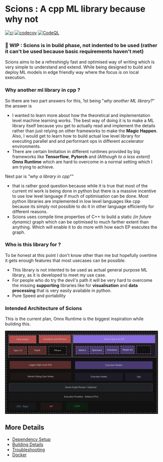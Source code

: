 # Scions : A cpp ML library because why not

[![ci](https://github.com/Sid911/Scions/actions/workflows/ci.yml/badge.svg)](https://github.com/Sid911/Scions/actions/workflows/ci.yml)
[![codecov](https://codecov.io/gh/Sid911/Scions/branch/main/graph/badge.svg)](https://codecov.io/gh/Sid911/Scions)
[![CodeQL](https://github.com/Sid911/Scions/actions/workflows/codeql-analysis.yml/badge.svg)](https://github.com/Sid911/Scions/actions/workflows/codeql-analysis.yml)


### 🚧 WIP : Scions is in build phase, not indented to be used (rather it can't be used because basic requirements haven't met)

Scions aims to be a refreshingly fast and optimised way of writing which is very simple to understand and extend. While 
being designed to build and deploy ML models in edge friendly way where the focus is on local execution.

### Why another ml library in cpp ?

So there are two part answers for this, 1st being "*why another ML library?*" the answer is 

- I wanted to learn more about how the theoretical and implementation level machine learning works. The best way of doing it is to 
make a ML library itself because you get to actually read and implement the details rather than just relying on other frameworks
to make the **Magic Happen**. Also, I would get to learn how to build actual low level library for executing parallel and
and performant ops in different accelerator environments.
- There are certain limitation in different runtimes provided by big frameworks like **Tensorflow**, **Pytorch** and
*(Although to a less extent)* **Onnx Runtime** which are hard to overcome in a normal setting which I am trying to achieve.

Next par is *"why a library in cpp""* 

- that is rather good question because while it is true that most of the current ml work is being done in python but 
there is a massive incentive to use low level language if much of optimisation can be done. Most python libraries are implemented
in low level languages like cpp because its simply not possible to do it in other language efficiently for different reasons.
- Scions uses compile time properties of C++ to build a static _(in future dynamic)_ graph which can be optimised to much
farther extent than anything. Which will enable it to do more with how each EP executes the graph.
### Who is this library for ?
To be honest at this point I don't know other than me but hopefully overtime it gets enough features that most usecases can
be possible.

- This library is not intented to be used as actual general purpose ML library, as it is developed to meet my use case.
- For people who do try the devil's path it will be very hard to overcome the missing **supporting** libraries like for 
**visualisation** and **data processing** that is very easily available in python.
- Pure Speed and portability


### Intended Architecture of Scions
This is the current plan, Onnx Runtime is the biggest inspiration while building this.

![ScionsArchitecturev1.png](docs/images/ScionsArchitecturev1.png)


## More Details

 * [Dependency Setup](README_dependencies.md)
 * [Building Details](README_building.md)
 * [Troubleshooting](README_troubleshooting.md)
 * [Docker](README_docker.md)
